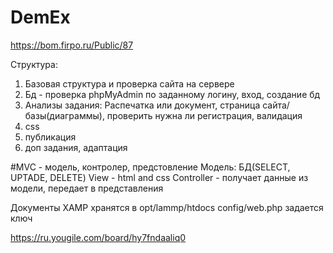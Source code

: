 # DemEx
https://bom.firpo.ru/Public/87

Структура: 
1. Базовая структура и проверка сайта на сервере
2. Бд - проверка phpMyAdmin по заданному логину,  вход,  создание бд
3. Анализы задания: Распечатка или документ, страница сайта/базы(диаграммы), проверить нужна ли регистрация, валидация
4. css
5. публикация
6. доп задания, адаптация


#MVC - модель, контролер, предстовление
Модель: БД(SELECT, UPTADE, DELETE)
View - html and css
Controller - получает данные из модели, передает в представления

Документы XAMP хранятся в opt/lammp/htdocs
config/web.php задается ключ

https://ru.yougile.com/board/hy7fndaaliq0
